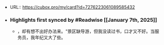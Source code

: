 - URL:: https://cubox.pro/my/card?id=7276223061089585432
- ### Highlights first synced by #Readwise [[January 7th, 2025]]
    - ，却有想不出好办法来。“景区缺导游，但我没读过书，口才又不好。当服务员，我年纪又大了些。
